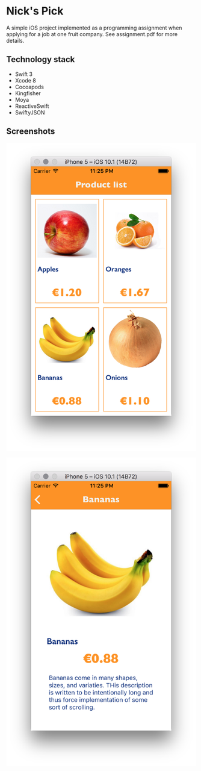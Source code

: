 Nick's Pick
===

A simple iOS project implemented as a programming assignment when applying for a job at one fruit company. See assignment.pdf for more details.

Technology stack
---

- Swift 3
- Xcode 8
- Cocoapods
- Kingfisher
- Moya
- ReactiveSwift
- SwiftyJSON

Screenshots
---
![Product list](screenshots/product_list.png)

![Product description](screenshots/product_description.png)
